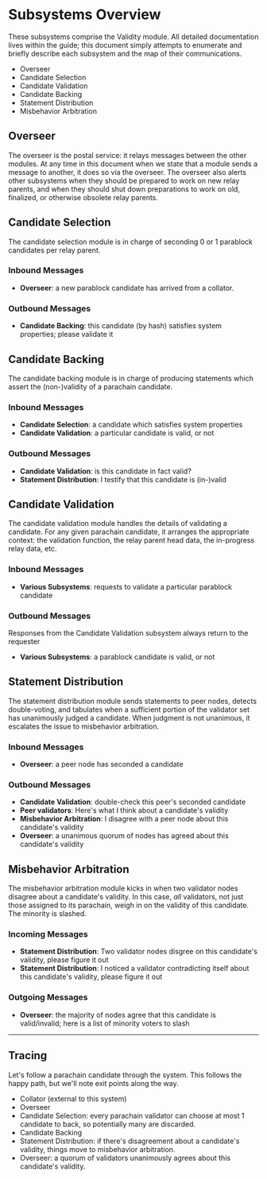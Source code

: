 # Subsystems Overview

These subsystems comprise the Validity module. All detailed documentation lives within the guide; this document simply attempts to enumerate and briefly describe each subsystem and the map of their communications.

- Overseer
- Candidate Selection
- Candidate Validation
- Candidate Backing
- Statement Distribution
- Misbehavior Arbitration

## Overseer

The overseer is the postal service: it relays messages between the other modules. At any time in this document when we state that a module sends a message to another, it does so via the overseer. The overseer also alerts other subsystems when they should be prepared to work on new relay parents, and when they should shut down preparations to work on old, finalized, or otherwise obsolete relay parents.

## Candidate Selection

The candidate selection module is in charge of seconding 0 or 1 parablock candidates per relay parent.

### Inbound Messages

- **Overseer**: a new parablock candidate has arrived from a collator.

### Outbound Messages

- **Candidate Backing**: this candidate (by hash) satisfies system properties; please validate it

## Candidate Backing

The candidate backing module is in charge of producing statements which assert the (non-)validity of a parachain candidate.

### Inbound Messages

- **Candidate Selection**: a candidate which satisfies system properties
- **Candidate Validation**: a particular candidate is valid, or not

### Outbound Messages

- **Candidate Validation**: is this candidate in fact valid?
- **Statement Distribution**: I testify that this candidate is (in-)valid

## Candidate Validation

The candidate validation module handles the details of validating a candidate. For any given parachain candidate, it arranges the appropriate context: the validation function, the relay parent head data, the in-progress relay data, etc.

### Inbound Messages

- **Various Subsystems**: requests to validate a particular parablock candidate

### Outbound Messages

Responses from the Candidate Validation subsystem always return to the requester

- **Various Subsystems**: a parablock candidate is valid, or not

## Statement Distribution

The statement distribution module sends statements to peer nodes, detects double-voting, and tabulates when a sufficient portion of the validator set has unanimously judged a candidate. When judgment is not unanimous, it escalates the issue to misbehavior arbitration.

### Inbound Messages

- **Overseer**: a peer node has seconded a candidate

### Outbound Messages

- **Candidate Validation**: double-check this peer's seconded candidate
- **Peer validators**: Here's what I think about a candidate's validity
- **Misbehavior Arbitration**: I disagree with a peer node about this candidate's validity
- **Overseer**: a unanimous quorum of nodes has agreed about this candidate's validity

## Misbehavior Arbitration

The misbehavior arbitration module kicks in when two validator nodes disagree about a candidate's validity. In this case, _all_ validators, not just those assigned to its parachain, weigh in on the validity of this candidate. The minority is slashed.

### Incoming Messages

- **Statement Distribution**: Two validator nodes disgree on this candidate's validity, please figure it out
- **Statement Distribution**: I noticed a validator contradicting itself about this candidate's validity, please figure it out

### Outgoing Messages

- **Overseer**: the majority of nodes agree that this candidate is valid/invalid; here is a list of minority voters to slash

---

## Tracing

Let's follow a parachain candidate through the system. This follows the happy path, but we'll note exit points along the way.

- Collator (external to this system)
- Overseer
- Candidate Selection: every parachain validator can choose at most 1 candidate to back, so potentially many are discarded.
- Candidate Backing
- Statement Distribution: if there's disagreement about a candidate's validity, things move to misbehavior arbitration.
- Overseer: a quorum of validators unanimously agrees about this candidate's validity.
